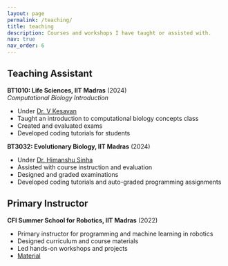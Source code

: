 ```yaml
---
layout: page
permalink: /teaching/
title: teaching
description: Courses and workshops I have taught or assisted with.
nav: true
nav_order: 6
---
```


## Teaching Assistant

**BT1010: Life Sciences, IIT Madras** (2024)  
_Computational Biology Introduction_

- Under [Dr. V Kesavan](https://sites.google.com/view/chemical-biology-lab/)
- Taught an introduction to computational biology concepts class
- Created and evaluated exams
- Developed coding tutorials for students

**BT3032: Evolutionary Biology, IIT Madras** (2024)

- Under [Dr. Himanshu Sinha](https://home.iitm.ac.in/sinha/)
- Assisted with course instruction and evaluation  
- Designed and graded examinations  
- Developed coding tutorials and auto-graded programming assignments

## Primary Instructor

**CFI Summer School for Robotics, IIT Madras** (2022)

- Primary instructor for programming and machine learning in robotics
- Designed curriculum and course materials
- Led hands-on workshops and projects
- [Material](https://drive.google.com/drive/folders/1UDspyELM36CC7ynpuxmYqG1jNAyXDm3O?usp=drive_link)
